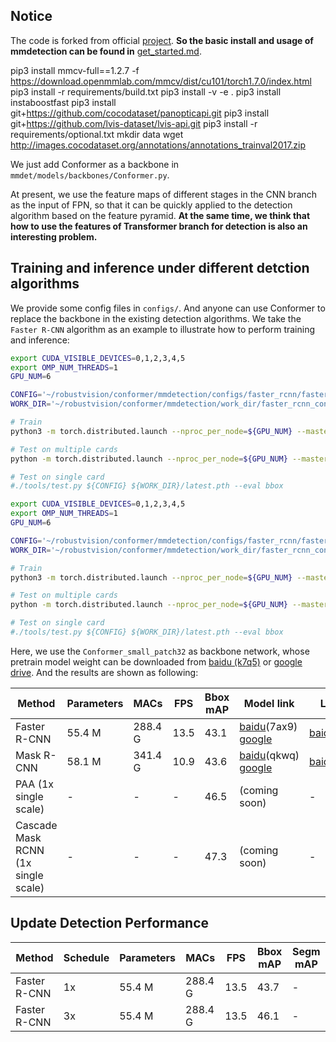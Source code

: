 ## Notice
The code is forked from official [project](https://github.com/open-mmlab/mmdetection). **So the basic install and usage of mmdetection can be found in** [get_started.md](https://github.com/open-mmlab/mmdetection/blob/master/docs/get_started.md). 

pip3 install mmcv-full==1.2.7 -f https://download.openmmlab.com/mmcv/dist/cu101/torch1.7.0/index.html
pip3 install -r requirements/build.txt
pip3 install -v -e .
pip3 install instaboostfast
pip3 install git+https://github.com/cocodataset/panopticapi.git
pip3 install git+https://github.com/lvis-dataset/lvis-api.git
pip3 install -r requirements/optional.txt
mkdir data
wget http://images.cocodataset.org/annotations/annotations_trainval2017.zip

We just add Conformer as a backbone in `mmdet/models/backbones/Conformer.py`.

At present, we use the feature maps of different stages in the CNN branch as the input of FPN, so that it can be quickly applied to the detection algorithm based on the feature pyramid. **At the same time, we think that how to use the features of Transformer branch for detection is also an interesting problem.**

## Training and inference under different detction algorithms
We provide some config files in `configs/`. And anyone can use Conformer to replace the backbone in the existing detection algorithms. We take the `Faster R-CNN` algorithm as an example to illustrate how to perform training and inference:

```bash
export CUDA_VISIBLE_DEVICES=0,1,2,3,4,5
export OMP_NUM_THREADS=1
GPU_NUM=6

CONFIG='~/robustvision/conformer/mmdetection/configs/faster_rcnn/faster_rcnn_conformer_small_patch32_fpn_1x_coco.py'
WORK_DIR='~/robustvision/conformer/mmdetection/work_dir/faster_rcnn_conformer_small_patch32_lr_1e_4_fpn_1x_coco_1344_800'

# Train
python3 -m torch.distributed.launch --nproc_per_node=${GPU_NUM} --master_port=50040 --use_env ./conformer/mmdetection/tools/train.py --config ${CONFIG} --work-dir ${WORK_DIR} --gpus ${GPU_NUM}  --launcher pytorch --cfg-options model.pretrained='~/robustvision/conformer/mmdetection/pretrain_models/Conformer_small_patch32.pth' model.backbone.patch_size=32

# Test on multiple cards
python -m torch.distributed.launch --nproc_per_node=${GPU_NUM} --master_port=50040 --use_env ./tools/test.py ${CONFIG} ${WORK_DIR}/latest.pth --launcher pytorch  --eval bbox

# Test on single card
#./tools/test.py ${CONFIG} ${WORK_DIR}/latest.pth --eval bbox
```


```bash
export CUDA_VISIBLE_DEVICES=0,1,2,3,4,5
export OMP_NUM_THREADS=1
GPU_NUM=6

CONFIG='~/robustvision/conformer/mmdetection/configs/faster_rcnn/faster_rcnn_conformer_small_patch16_fpn_1x_coco.py'
WORK_DIR='~/robustvision/conformer/mmdetection/work_dir/faster_rcnn_conformer_small_patch16_lr_1e_4_fpn_1x_coco_1344_800'

# Train
python3 -m torch.distributed.launch --nproc_per_node=${GPU_NUM} --master_port=50040 --use_env ./conformer/mmdetection/tools/train.py --config ${CONFIG} --work-dir ${WORK_DIR} --gpus ${GPU_NUM}  --launcher pytorch --cfg-options model.pretrained='~/robustvision/conformer/mmdetection/pretrain_models/Conformer_small_patch16.pth' model.backbone.patch_size=16

# Test on multiple cards
python -m torch.distributed.launch --nproc_per_node=${GPU_NUM} --master_port=50040 --use_env ./tools/test.py ${CONFIG} ${WORK_DIR}/latest.pth --launcher pytorch  --eval bbox

# Test on single card
#./tools/test.py ${CONFIG} ${WORK_DIR}/latest.pth --eval bbox
```


Here, we use the `Conformer_small_patch32` as backbone network, whose pretrain model weight can be downloaded from [baidu (k7q5)](https://pan.baidu.com/s/1pum_kOOwQYn404ZeGzjMlg) or [google drive](https://drive.google.com/file/d/1UrvRg2hnXsie_z_y39Xavdts4qfrwZ1E/view?usp=sharing). And the results are shown as following:

| Method        | Parameters | MACs   | FPS | Bbox mAP | Model link | Log link |
| ------------ | ---------- | ------ | ------ | --------- | ---- |---- |
| Faster R-CNN | 55.4 M     | 288.4 G | 13.5 | 43.1    | [baidu](https://pan.baidu.com/s/1lkZy_FTLeCRg3rVH8dOKOA)(7ax9) [google](https://drive.google.com/drive/folders/1gCvcW3Zhqq8KK5GnAr9So7-5uJwnrZcA?usp=sharing) | [baidu](https://pan.baidu.com/s/10HTtS8FozMSYfHJv8L2H5w)(ymv4)|
| Mask R-CNN | 58.1 M     | 341.4 G | 10.9 | 43.6   | [baidu](https://pan.baidu.com/s/1wqvhbq4ePAPIZFqE0aCWEQ)(qkwq) [google](https://drive.google.com/drive/folders/1mjoReWPoBSMUIjBQE5VlhQf0XZ2sE7J-?usp=sharing)|[baidu](https://pan.baidu.com/s/1lSq7hMTSA8fN7WNXTZqp7g)(gh2v)|
|PAA (1x single scale)| - | - | - | 46.5 | (coming soon) | -|
|Cascade Mask RCNN (1x single scale)| - | - | - | 47.3 | (coming soon) | -|

## Update Detection Performance

| Method        | Schedule | Parameters | MACs   | FPS | Bbox mAP | Segm mAP |
| ------------ | ----- | ----- | ------ | ------ | --------- | ---- |
Faster R-CNN | 1x | 55.4 M |   288.4 G | 13.5 | 43.7 | - |
Faster R-CNN | 3x | 55.4 M |   288.4 G | 13.5 | 46.1 | - |
